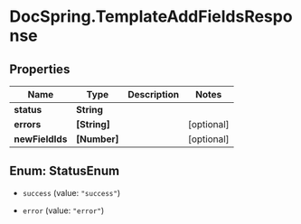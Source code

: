 # DocSpring.TemplateAddFieldsResponse

## Properties

Name | Type | Description | Notes
------------ | ------------- | ------------- | -------------
**status** | **String** |  | 
**errors** | **[String]** |  | [optional] 
**newFieldIds** | **[Number]** |  | [optional] 



## Enum: StatusEnum


* `success` (value: `"success"`)

* `error` (value: `"error"`)




